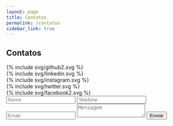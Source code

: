 ```yaml
---
layout: page
title: Contatos
permalink: /contatos
sidebar_link: true
---
```

## Contatos
<div class="customform">
    <div class="socialmedia">
        {% include svg/github2.svg %}
    </div>
    <div class="socialmedia">    
        {% include svg/linkedin.svg %}
    </div>
    <div class="socialmedia">
        {% include svg/instagram.svg %}
    </div>
    <div class="socialmedia">
        {% include svg/twitter.svg %}
    </div>
    <div class="socialmedia">
        {% include svg/facebook2.svg %}
    </div>
    
</div>
<div class="customform">
    <form action="https://getsimpleform.com/messages?form_api_token=23968fe0bc3e8c1bf8ead8931ebcc313" method="post">
        <input type='text' name='name' placeholder="Nome" />
        <input type='text' name='phone' placeholder="Telefone" />
        <input type='text' name='email' placeholder="Email" />
        <textarea name="message" placeholder="Mensagem"></textarea>
        <input type='submit' value='Enviar' />
    </form>
</div>
